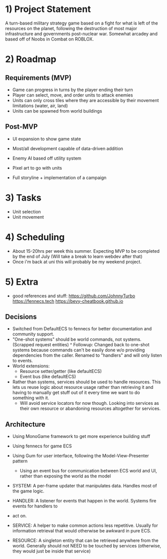 ﻿# 1) Project Statement
A turn-based military strategy game based on a fight for what is left of the resources
on the planet, following the destruction of most major infrastructure and governments 
post-nuclear war. Somewhat arcadey and based off of Noobs in Combat on ROBLOX.

# 2) Roadmap
## Requirements (MVP)
- Game can progress in turns by the player ending their turn
- Player can select, move, and order units to attack enemies
- Units can only cross tiles where they are accessible by their movement limitations
  (water, air, land)
- Units can be spawned from world buildings

## Post-MVP
- UI expansion to show game state
- Most/all development capable of data-driven addition
- Enemy AI based off utility system

- Pixel art to go with units
- Full storyline + implementation of a campaign

# 3) Tasks
- Unit selection
- Unit movement

# 4) Scheduling
- About 15-20hrs per week this summer. Expecting MVP to be completed by the end of July
  (Will take a break to learn webdev after that)
- Once i'm back at uni this will probably be my weekend project.

# 5) Extra
- good references and stuff:
https://github.com/JohnnyTurbo
https://fennecs.tech
https://bevy-cheatbook.github.io

## Decisions
- Switched from DefaultECS to fennecs for better documentation and community support.
- "One-shot systems" should be world commands, not systems. (Scrapped request entities)
   ^ Followup: Changed back to one-shot systems because commands can't be easily done w/o
     providing dependencies from the caller. Renamed to "handlers" and will only listen to
	 events.
- World extensions:
    - Resource setter/getter (like defaultECS)
	- Event bus (like defaultECS)
- Rather than systems, services should be used to handle resources. This lets us reuse logic
  about resource usage rather than retrieving it and having to manually get stuff out of it
  every time we want to do something with it.
	- Will avoid service locators for now though. Looking into services as their own resource
	  or abandoning resources altogether for services.
## Architecture
- Using MonoGame framework to get more experience building stuff
- Using fennecs for game ECS
- Using Gum for user interface, following the Model-View-Presenter pattern
	- Using an event bus for communication between ECS world and UI, rather than exposing the 
	  world as the model

- SYSTEM: A per-frame updater that manipulates data. Handles most of the game logic.
- HANDLER: A listener for events that happen in the world. Systems fire events for handlers to
- act on.
- SERVICE: A helper to make common actions less repetitive. Usually for information 
  retrieval that would otherwise be awkward in pure ECS.
- RESOURCE: A singleton entity that can be retrieved anywhere from the world. Generally
  should not NEED to be touched by services (otherwise, they would just be inside that service)